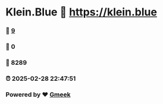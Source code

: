 # Klein.Blue :link: https://klein.blue 
### :page_facing_up: [9](https://klein.blue/tag.html) 
### :speech_balloon: 0 
### :hibiscus: 8289 
### :alarm_clock: 2025-02-28 22:47:51 
### Powered by :heart: [Gmeek](https://github.com/Meekdai/Gmeek)
